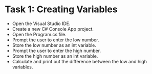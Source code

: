 # Task 1: Creating Variables
- Open the Visual Studio IDE.
- Create a new C# Console App project.
- Open the Program.cs file.
- Prompt the user to enter the low number.
- Store the low number as an int variable.
- Prompt the user to enter the high number.
- Store the high number as an int variable.
- Calculate and print out the difference between the low and high variables.

